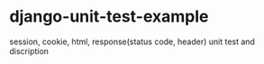 django-unit-test-example
========================

session, cookie, html, response(status code, header) unit test and discription
